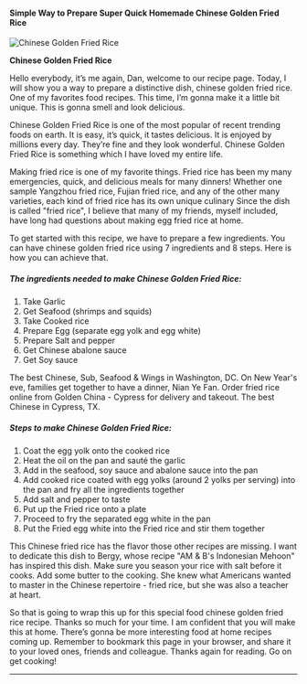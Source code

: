             

#### Simple Way to Prepare Super Quick Homemade Chinese Golden Fried Rice

![Chinese Golden Fried Rice](https://img-global.cpcdn.com/recipes/92464ff8861c7dba/751x532cq70/chinese-golden-fried-rice-recipe-main-photo.jpg)

**Chinese Golden Fried Rice**

Hello everybody, it’s me again, Dan, welcome to our recipe page. Today, I will show you a way to prepare a distinctive dish, chinese golden fried rice. One of my favorites food recipes. This time, I’m gonna make it a little bit unique. This is gonna smell and look delicious.

Chinese Golden Fried Rice is one of the most popular of recent trending foods on earth. It is easy, it’s quick, it tastes delicious. It is enjoyed by millions every day. They’re fine and they look wonderful. Chinese Golden Fried Rice is something which I have loved my entire life.

Making fried rice is one of my favorite things. Fried rice has been my many emergencies, quick, and delicious meals for many dinners! Whether one sample Yangzhou fried rice, Fujian fried rice, and any of the other many varieties, each kind of fried rice has its own unique culinary Since the dish is called "fried rice", I believe that many of my friends, myself included, have long had questions about making egg fried rice at home.

To get started with this recipe, we have to prepare a few ingredients. You can have chinese golden fried rice using 7 ingredients and 8 steps. Here is how you can achieve that.

##### The ingredients needed to make Chinese Golden Fried Rice:

1.  Take Garlic
2.  Get Seafood (shrimps and squids)
3.  Take Cooked rice
4.  Prepare Egg (separate egg yolk and egg white)
5.  Prepare Salt and pepper
6.  Get Chinese abalone sauce
7.  Get Soy sauce

The best Chinese, Sub, Seafood & Wings in Washington, DC. On New Year's eve, families get together to have a dinner, Nian Ye Fan. Order fried rice online from Golden China - Cypress for delivery and takeout. The best Chinese in Cypress, TX.

##### Steps to make Chinese Golden Fried Rice:

1.  Coat the egg yolk onto the cooked rice
2.  Heat the oil on the pan and sauté the garlic
3.  Add in the seafood, soy sauce and abalone sauce into the pan
4.  Add cooked rice coated with egg yolks (around 2 yolks per serving) into the pan and fry all the ingredients together
5.  Add salt and pepper to taste
6.  Put up the Fried rice onto a plate
7.  Proceed to fry the separated egg white in the pan
8.  Put the Fried egg white into the Fried rice and stir them together

This Chinese fried rice has the flavor those other recipes are missing. I want to dedicate this dish to Bergy, whose recipe "AM & B's Indonesian Mehoon" has inspired this dish. Make sure you season your rice with salt before it cooks. Add some butter to the cooking. She knew what Americans wanted to master in the Chinese repertoire - fried rice, but she was also a teacher at heart.

So that is going to wrap this up for this special food chinese golden fried rice recipe. Thanks so much for your time. I am confident that you will make this at home. There’s gonna be more interesting food at home recipes coming up. Remember to bookmark this page in your browser, and share it to your loved ones, friends and colleague. Thanks again for reading. Go on get cooking!

* * *
